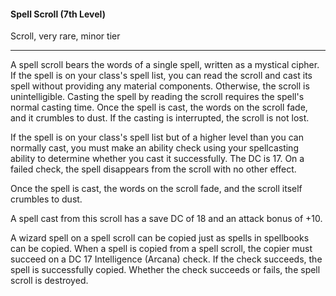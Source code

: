 #### Spell Scroll (7th Level)

Scroll, very rare, minor tier

---

A spell scroll bears the words of a single spell, written as a mystical cipher. If the spell is on your class's spell list, you can read the scroll and cast its spell without providing any material components. Otherwise, the scroll is unintelligible. Casting the spell by reading the scroll requires the spell's normal casting time. Once the spell is cast, the words on the scroll fade, and it crumbles to dust. If the casting is interrupted, the scroll is not lost.

If the spell is on your class's spell list but of a higher level than you can normally cast, you must make an ability check using your spellcasting ability to determine whether you cast it successfully. The DC is 17. On a failed check, the spell disappears from the scroll with no other effect.

Once the spell is cast, the words on the scroll fade, and the scroll itself crumbles to dust.

A spell cast from this scroll has a save DC of 18 and an attack bonus of +10.

A wizard spell on a spell scroll can be copied just as spells in spellbooks can be copied. When a spell is copied from a spell scroll, the copier must succeed on a DC 17 Intelligence (Arcana) check. If the check succeeds, the spell is successfully copied. Whether the check succeeds or fails, the spell scroll is destroyed.